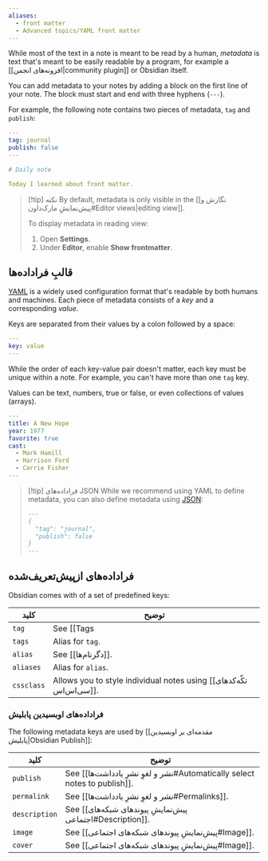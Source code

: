 ```yaml
---
aliases:
  - front matter
  - Advanced topics/YAML front matter
---
```


While most of the text in a note is meant to be read by a human, _metadata_ is text that's meant to be easily readable by a program, for example a [[افزونه‌های انجمن|community plugin]] or Obsidian itself.

You can add metadata to your notes by adding a block on the first line of your note. The block must start and end with three hyphens (`---`).

For example, the following note contains two pieces of metadata, `tag` and `publish`:

```yaml
---
tag: journal
publish: false
---

# Daily note

Today I learned about front matter.
```

> [!tip] نکته
> By default, metadata is only visible in the [[نگارش و پیش‌نمایشِ مارک‌داون#Editor views|editing view]].
>
> To display metadata in reading view:
>
> 1. Open **Settings**.
> 2. Under **Editor**, enable **Show frontmatter**.

## قالبِ فراداده‌ها

[YAML](https://yaml.org/) is a widely used configuration format that's readable by both humans and machines. Each piece of metadata consists of a _key_ and a corresponding _value_.

Keys are separated from their values by a colon followed by a space:

```yaml
---
key: value
---
```

While the order of each key-value pair doesn't matter, each key must be unique within a note. For example, you can't have more than one `tag` key.

Values can be text, numbers, true or false, or even collections of values (arrays).

```yaml
---
title: A New Hope
year: 1977
favorite: true
cast:
  - Mark Hamill
  - Harrison Ford
  - Carrie Fisher
---
```

> [!tip] فراداده‌های JSON
> While we recommend using YAML to define metadata, you can also define metadata using [JSON](https://www.json.org/):
>
> ```md
> ---
> {
>   "tag": "journal",
>   "publish": false
> }
> ---
> ```

## فراداده‌های ازپیش‌تعریف‌شده

Obsidian comes with of a set of predefined keys:

| کلید | توضیح |
|-|-|
| `tag` | See [[Tags|Tags]]. |
| `tags` | Alias for `tag`. |
| `alias` | See [[دگرنام‌ها]]. |
| `aliases` | Alias for `alias`. |
| `cssclass` | Allows you to style individual notes using [[تکّه‌کدهای سی‌اس‌اس]]. |

### فراداده‌های اوبسیدین پابلیش

The following metadata keys are used by [[مقدمه‌ای بر اوبسیدین پابلیش|Obsidian Publish]]:

| کلید | توضیح |
|-|-|
| `publish` | See [[نشر و لغوِ نشرِ یادداشت‌ها#Automatically select notes to publish]]. |
| `permalink` | See [[نشر و لغوِ نشرِ یادداشت‌ها#Permalinks]]. |
| `description` | See [[پیش‌نمایشِ پیوندهای شبکه‌های اجتماعی#Description]]. |
| `image` | See [[پیش‌نمایشِ پیوندهای شبکه‌های اجتماعی#Image]]. |
| `cover` | See [[پیش‌نمایشِ پیوندهای شبکه‌های اجتماعی#Image]]. |
